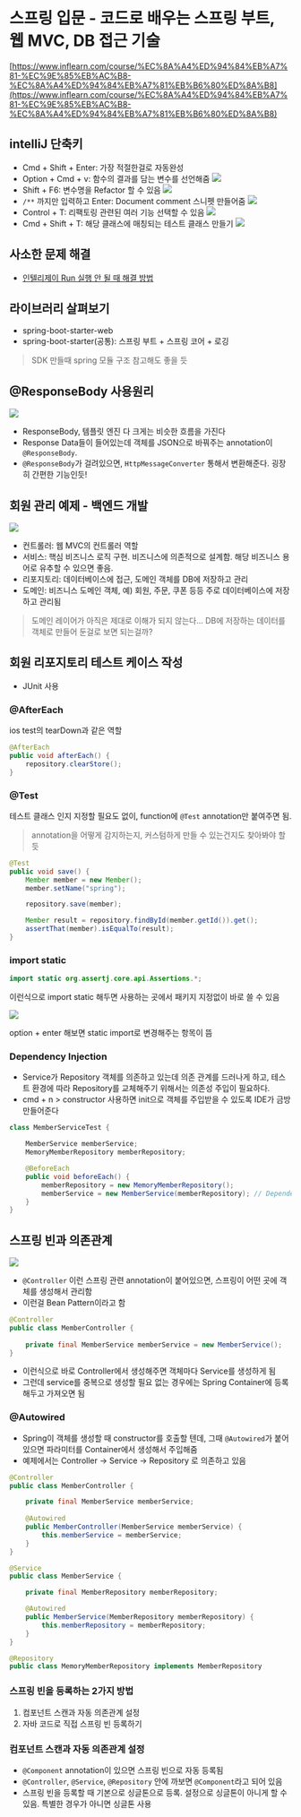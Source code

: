 # 스프링 입문 - 코드로 배우는 스프링 부트, 웹 MVC, DB 접근 기술

[https://www.inflearn.com/course/%EC%8A%A4%ED%94%84%EB%A7%81-%EC%9E%85%EB%AC%B8-%EC%8A%A4%ED%94%84%EB%A7%81%EB%B6%80%ED%8A%B8](https://www.inflearn.com/course/%EC%8A%A4%ED%94%84%EB%A7%81-%EC%9E%85%EB%AC%B8-%EC%8A%A4%ED%94%84%EB%A7%81%EB%B6%80%ED%8A%B8)

## intelliJ 단축키

- Cmd + Shift + Enter: 가장 적절한걸로 자동완성
- Option + Cmd + v: 함수의 결과를 담는 변수를 선언해줌
![](images/2022-05-21-11-31-32.png)
- Shift + F6: 변수명을 Refactor 할 수 있음
![](images/2022-05-21-11-34-04.png)
- `/**` 까지만 입력하고 Enter: Document comment 스니펫 만들어줌
![](images/2022-05-21-11-47-44.png) 
- Control + T: 리팩토링 관련된 여러 기능 선택할 수 있음
![](images/2022-05-21-11-52-32.png) 
- Cmd + Shift + T: 해당 클래스에 매칭되는 테스트 클래스 만들기
![](images/2022-05-21-12-06-22.png)

## 사소한 문제 해결

- [인텔리제이 Run 실행 안 될 때 해결 방법](https://ottl-seo.tistory.com/entry/%EC%9D%B8%ED%85%94%EB%A6%AC%EC%A0%9C%EC%9D%B4-Run-%EC%8B%A4%ED%96%89-%EC%95%88-%EB%90%A0-%EB%95%8C-%ED%95%B4%EA%B2%B0-%EB%B0%A9%EB%B2%95)

## 라이브러리 살펴보기

- spring-boot-starter-web
- spring-boot-starter(공통): 스프링 부트 + 스프링 코어 + 로깅

> SDK 만들때 spring 모듈 구조 참고해도 좋을 듯

## @ResponseBody 사용원리

![](images/2022-05-21-10-52-32.png)

- ResponseBody, 템플릿 엔진 다 크게는 비슷한 흐름을 가진다
- Response Data들이 들어있는데 객체를 JSON으로 바꿔주는 annotation이 `@ResponseBody`.
- `@ResponseBody`가 걸려있으면, `HttpMessageConverter` 통해서 변환해준다. 굉장히 간편한 기능인듯!

## 회원 관리 예제 - 백엔드 개발

![](images/2022-05-21-10-48-05.png)

- 컨트롤러: 웹 MVC의 컨트롤러 역할
- 서비스: 핵심 비즈니스 로직 구현. 비즈니스에 의존적으로 설계함. 해당 비즈니스 용어로 유추할 수 있으면 좋음.
- 리포지토리: 데이터베이스에 접근, 도메인 객체를 DB에 저장하고 관리
- 도메인: 비즈니스 도메인 객체, 예) 회원, 주문, 쿠폰 등등 주로 데이터베이스에 저장하고 관리됨

> 도메인 레이어가 아직은 제대로 이해가 되지 않는다... DB에 저장하는 데이터를 객체로 만들어 둔걸로 보면 되는걸까?

## 회원 리포지토리 테스트 케이스 작성

- JUnit 사용

### @AfterEach
ios test의 tearDown과 같은 역할

```java
@AfterEach
public void afterEach() {
    repository.clearStore();
}
```

### @Test

테스트 클래스 인지 지정할 필요도 없이, function에 `@Test` annotation만 붙여주면 됨. 

> annotation을 어떻게 감지하는지, 커스텀하게 만들 수 있는건지도 찾아봐야 할 듯

```java
@Test
public void save() {
    Member member = new Member();
    member.setName("spring");

    repository.save(member);

    Member result = repository.findById(member.getId()).get();
    assertThat(member).isEqualTo(result);
}
```

### import static
```java
import static org.assertj.core.api.Assertions.*;
```

이런식으로 import static 해두면 사용하는 곳에서 패키지 지정없이 바로 쓸 수 있음

![](images/2022-05-21-23-47-41.png)

option + enter 해보면 static import로 변경해주는 항목이 뜸

### Dependency Injection

- Service가 Repository 객체를 의존하고 있는데 의존 관계를 드러나게 하고, 
테스트 환경에 따라 Repository를 교체해주기 위해서는 의존성 주입이 필요하다.
- cmd + n > constructor 사용하면 init으로 객체를 주입받을 수 있도록 IDE가 금방 만들어준다

```java
class MemberServiceTest {

    MemberService memberService;
    MemoryMemberRepository memberRepository;

    @BeforeEach
    public void beforeEach() {
        memberRepository = new MemoryMemberRepository();
        memberService = new MemberService(memberRepository); // Dependency Injection
    }
}
```

## 스프링 빈과 의존관계

![](images/2022-05-22-16-17-05.png)

- `@Controller` 이런 스프링 관련 annotation이 붙어있으면, 스프링이 어떤 곳에 객체를 생성해서 관리함
- 이런걸 Bean Pattern이라고 함

```java
@Controller
public class MemberController {
    
    private final MemberService memberService = new MemberService();
}
```

- 이런식으로 바로 Controller에서 생성해주면 객체마다 Service를 생성하게 됨
- 그런데 service를 중복으로 생성할 필요 없는 경우에는 Spring Container에 등록해두고 가져오면 됨

### @Autowired

- Spring이 객체를 생성할 때 constructor를 호출할 텐데, 그때 `@Autowired`가 붙어있으면 파라미터를 Container에서 생성해서 주입해줌
- 예제에서는 Controller -> Service -> Repository 로 의존하고 있음

```java
@Controller
public class MemberController {

    private final MemberService memberService;
    
    @Autowired
    public MemberController(MemberService memberService) {
        this.memberService = memberService;
    }
}
```

```java
@Service
public class MemberService {

    private final MemberRepository memberRepository;

    @Autowired
    public MemberService(MemberRepository memberRepository) {
        this.memberRepository = memberRepository;
    }
}
```

```java
@Repository
public class MemoryMemberRepository implements MemberRepository
```


### 스프링 빈을 등록하는 2가지 방법
1. 컴포넌트 스캔과 자동 의존관계 설정
2. 자바 코드로 직접 스프링 빈 등록하기

### 컴포넌트 스캔과 자동 의존관계 설정

- `@Component` annotation이 있으면 스프링 빈으로 자동 등록됨
- `@Controller`, `@Service`, `@Repository` 안에 까보면 `@Component`라고 되어 있음
- 스프링 빈을 등록할 때 기본으로 싱글톤으로 등록. 설정으로 싱글톤이 아니게 할 수 있음. 특별한 경우가 아니면 싱글톤 사용
